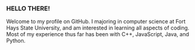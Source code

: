 ### HELLO THERE!
Welcome to my profile on GitHub.
I majoring in computer science at Fort Hays State University, and am interested in learning all aspects of coding. Most of my experience thus far has been with C++, JavaScript, Java, and Python. 
<!--
**mickdiggin/mickdiggin** is a ✨ _special_ ✨ repository because its `README.md` (this file) appears on your GitHub profile.

Here are some ideas to get you started:

- 🔭 I’m currently working on ...
- 🌱 I’m currently learning ...
- 👯 I’m looking to collaborate on ...
- 🤔 I’m looking for help with ...
- 💬 Ask me about ...
- 📫 How to reach me: ...
- 😄 Pronouns: ...
- ⚡ Fun fact: ...
-->
